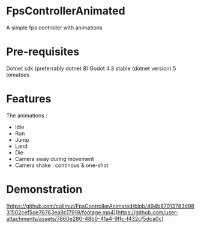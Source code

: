 # FpsControllerAnimated
A simple fps controller with animations

# Pre-requisites
Dotnet sdk (preferrably dotnet 8)
Godot 4.3 stable (dotnet version)
5 tomatoes

# Features
The animations : 
- Idle
- Run
- Jump
- Land
- Die
- Camera sway during movement
- Camera shake : continous & one-shot

# Demonstration
[https://github.com/collmut/FpsControllerAnimated/blob/494b87013783d9831502cef5de76763ea9c17919/footage.mp4](https://github.com/user-attachments/assets/7860e280-48b0-41a4-9ffc-f432cf5dca0c)




